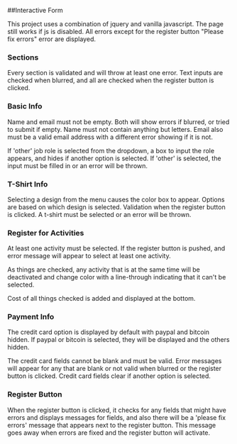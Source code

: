  ##Interactive Form
 
This project uses a combination of jquery and vanilla javascript. The page still works if js is disabled. All errors except for the register button "Please fix errors" error are displayed.

### Sections

Every section is validated and will throw at least one error. Text inputs are checked when blurred, and all are checked when the register button is clicked.

### Basic Info

Name and email must not be empty. Both will show errors if blurred, or tried to submit if empty. Name must not contain anything but letters. Email also must be a valid email address with a different error showing if it is not.

If 'other' job role is selected from the dropdown, a box to input the role appears, and hides if another option is selected. If 'other' is selected, the input must be filled in or an error will be thrown.

### T-Shirt Info

Selecting a design from the menu causes the color box to appear. Options are based on which design is selected. Validation when the register button is clicked. A t-shirt must be selected or an error will be thrown.

### Register for Activities

At least one activity must be selected. If the register button is pushed, and error message will appear to select at least one activity.

As things are checked, any activity that is at the same time will be deactivated and change color with a line-through indicating that it can't be selected.

Cost of all things checked is added and displayed at the bottom.

### Payment Info

The credit card option is displayed by default with paypal and bitcoin hidden. If paypal or bitcoin is selected, they will be displayed and the others hidden.

The credit card fields cannot be blank and must be valid. Error messages will appear for any that are blank or not valid when blurred or the register button is clicked. Credit card fields clear if another option is selected.

### Register Button

When the register button is clicked, it checks for any fields that might have errors and displays messages for fields, and also there will be a 'please fix errors' message that appears next to the register button. This message goes away when errors are fixed and the register button will activate.





